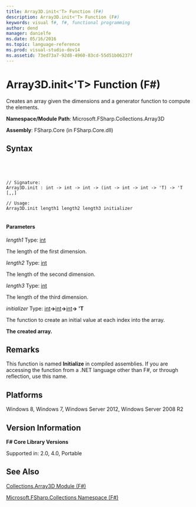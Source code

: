 ```yaml
---
title: Array3D.init<'T> Function (F#)
description: Array3D.init<'T> Function (F#)
keywords: visual f#, f#, functional programming
author: dend
manager: danielfe
ms.date: 05/16/2016
ms.topic: language-reference
ms.prod: visual-studio-dev14
ms.assetid: 73ed73a7-92d8-4960-83cd-55d51b06237f 
---
```


# Array3D.init<'T> Function (F#)

Creates an array given the dimensions and a generator function to compute the elements.

**Namespace/Module Path**: Microsoft.FSharp.Collections.Array3D

**Assembly**: FSharp.Core (in FSharp.Core.dll)


## Syntax



```




// Signature:
Array3D.init : int -> int -> int -> (int -> int -> int -> 'T) -> 'T [,,]

// Usage:
Array3D.init length1 length2 length3 initializer


```





#### Parameters
*length1*
Type: [int](http://msdn.microsoft.com/en-us/library/025d5455-3622-4ea5-9573-3ecbd4ee1375)


The length of the first dimension.


*length2*
Type: [int](http://msdn.microsoft.com/en-us/library/025d5455-3622-4ea5-9573-3ecbd4ee1375)


The length of the second dimension.


*length3*
Type: [int](http://msdn.microsoft.com/en-us/library/025d5455-3622-4ea5-9573-3ecbd4ee1375)


The length of the third dimension.


*initializer*
Type: [int](http://msdn.microsoft.com/en-us/library/025d5455-3622-4ea5-9573-3ecbd4ee1375)**-&gt;**[int](http://msdn.microsoft.com/en-us/library/025d5455-3622-4ea5-9573-3ecbd4ee1375)**-&gt;**[int](http://msdn.microsoft.com/en-us/library/025d5455-3622-4ea5-9573-3ecbd4ee1375)**-&gt; 'T**


The function to create an initial value at each index into the array.



**The created array.**
## Remarks
This function is named **Initialize** in compiled assemblies. If you are accessing the function from a .NET language other than F#, or through reflection, use this name.


## Platforms
Windows 8, Windows 7, Windows Server 2012, Windows Server 2008 R2


## Version Information
**F# Core Library Versions**

Supported in: 2.0, 4.0, Portable




## See Also
[Collections.Array3D Module &#40;F&#35;&#41;](Collections.Array3D-Module-%5BFSharp%5D.md)

[Microsoft.FSharp.Collections Namespace &#40;F&#35;&#41;](Microsoft.FSharp.Collections-Namespace-%5BFSharp%5D.md)

